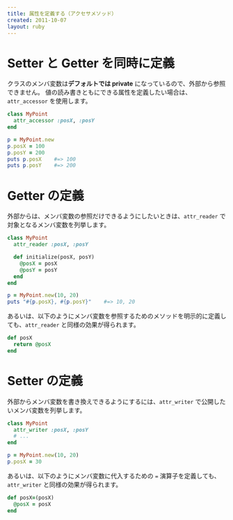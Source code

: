 ```yaml
---
title: 属性を定義する（アクセサメソッド）
created: 2011-10-07
layout: ruby
---
```


Setter と Getter を同時に定義
====
クラスのメンバ変数は**デフォルトでは private** になっているので、外部から参照できません。
値の読み書きともにできる属性を定義したい場合は、`attr_accessor` を使用します。

```ruby
class MyPoint
  attr_accessor :posX, :posY
end

p = MyPoint.new
p.posX = 100
p.posY = 200
puts p.posX    #=> 100
puts p.posY    #=> 200
```


Getter の定義
====
外部からは、メンバ変数の参照だけできるようにしたいときは、`attr_reader` で対象となるメンバ変数を列挙します。

```ruby
class MyPoint
  attr_reader :posX, :posY

  def initialize(posX, posY)
    @posX = posX
    @posY = posY
  end
end

p = MyPoint.new(10, 20)
puts "#{p.posX}, #{p.posY}"    #=> 10, 20
```

あるいは、以下のようにメンバ変数を参照するためのメソッドを明示的に定義しても、`attr_reader` と同様の効果が得られます。

```ruby
def posX
  return @posX
end
```


Setter の定義
====
外部からメンバ変数を書き換えできるようにするには、`attr_writer` で公開したいメンバ変数を列挙します。

```ruby
class MyPoint
  attr_writer :posX, :posY
  # ...
end

p = MyPoint.new(10, 20)
p.posX = 30
```

あるいは、以下のようにメンバ変数に代入するための `=` 演算子を定義しても、`attr_writer` と同様の効果が得られます。

```ruby
def posX=(posX)
  @posX = posX
end
```

